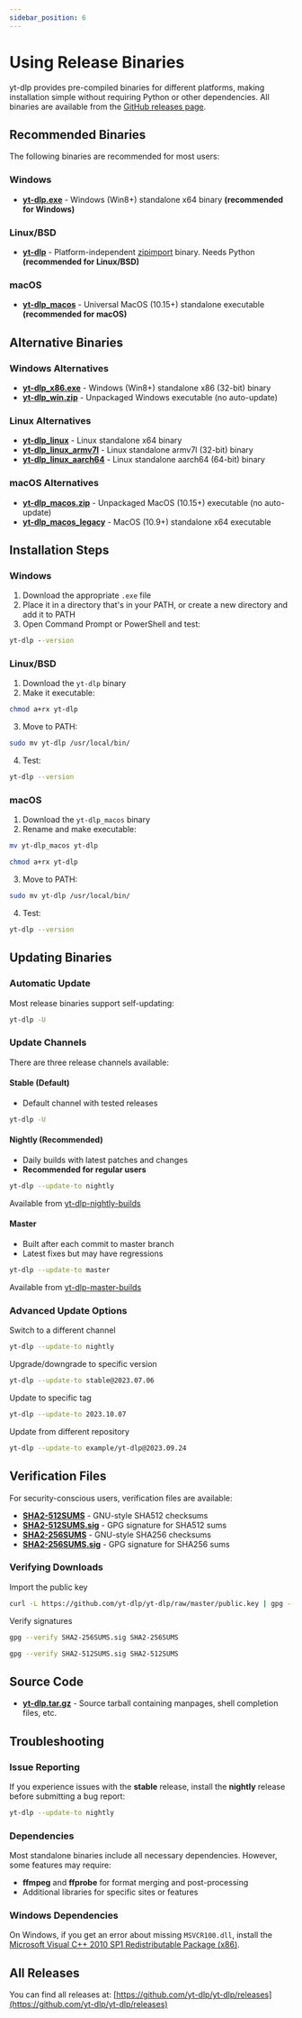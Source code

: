 ```yaml
---
sidebar_position: 6
---
```


# Using Release Binaries

yt-dlp provides pre-compiled binaries for different platforms, making installation simple without requiring Python or other dependencies. All binaries are available from the [GitHub releases page](https://github.com/yt-dlp/yt-dlp/releases).

## Recommended Binaries

The following binaries are recommended for most users:

### Windows

- **[yt-dlp.exe](https://github.com/yt-dlp/yt-dlp/releases/latest/download/yt-dlp.exe)** - Windows (Win8+) standalone x64 binary **(recommended for Windows)**

### Linux/BSD

- **[yt-dlp](https://github.com/yt-dlp/yt-dlp/releases/latest/download/yt-dlp)** - Platform-independent [zipimport](https://docs.python.org/3/library/zipimport.html) binary. Needs Python **(recommended for Linux/BSD)**

### macOS

- **[yt-dlp_macos](https://github.com/yt-dlp/yt-dlp/releases/latest/download/yt-dlp_macos)** - Universal MacOS (10.15+) standalone executable **(recommended for macOS)**

## Alternative Binaries

### Windows Alternatives

- **[yt-dlp_x86.exe](https://github.com/yt-dlp/yt-dlp/releases/latest/download/yt-dlp_x86.exe)** - Windows (Win8+) standalone x86 (32-bit) binary
- **[yt-dlp_win.zip](https://github.com/yt-dlp/yt-dlp/releases/latest/download/yt-dlp_win.zip)** - Unpackaged Windows executable (no auto-update)

### Linux Alternatives

- **[yt-dlp_linux](https://github.com/yt-dlp/yt-dlp/releases/latest/download/yt-dlp_linux)** - Linux standalone x64 binary
- **[yt-dlp_linux_armv7l](https://github.com/yt-dlp/yt-dlp/releases/latest/download/yt-dlp_linux_armv7l)** - Linux standalone armv7l (32-bit) binary
- **[yt-dlp_linux_aarch64](https://github.com/yt-dlp/yt-dlp/releases/latest/download/yt-dlp_linux_aarch64)** - Linux standalone aarch64 (64-bit) binary

### macOS Alternatives

- **[yt-dlp_macos.zip](https://github.com/yt-dlp/yt-dlp/releases/latest/download/yt-dlp_macos.zip)** - Unpackaged MacOS (10.15+) executable (no auto-update)
- **[yt-dlp_macos_legacy](https://github.com/yt-dlp/yt-dlp/releases/latest/download/yt-dlp_macos_legacy)** - MacOS (10.9+) standalone x64 executable

## Installation Steps

### Windows

1. Download the appropriate `.exe` file
2. Place it in a directory that's in your PATH, or create a new directory and add it to PATH
3. Open Command Prompt or PowerShell and test:

```cmd
yt-dlp --version
```

### Linux/BSD

1. Download the `yt-dlp` binary
2. Make it executable:

```bash
chmod a+rx yt-dlp
```

3. Move to PATH:

```bash
sudo mv yt-dlp /usr/local/bin/
```

4. Test:

```bash
yt-dlp --version
```

### macOS

1. Download the `yt-dlp_macos` binary
2. Rename and make executable:

```bash
mv yt-dlp_macos yt-dlp
```

```bash
chmod a+rx yt-dlp
```

3. Move to PATH:

```bash
sudo mv yt-dlp /usr/local/bin/
```

4. Test:

```bash
yt-dlp --version
```

## Updating Binaries

### Automatic Update

Most release binaries support self-updating:

```bash
yt-dlp -U
```

### Update Channels

There are three release channels available:

#### Stable (Default)

- Default channel with tested releases

```bash
yt-dlp -U
```

#### Nightly (Recommended)

- Daily builds with latest patches and changes
- **Recommended for regular users**

```bash
yt-dlp --update-to nightly
```

Available from [yt-dlp-nightly-builds](https://github.com/yt-dlp/yt-dlp-nightly-builds/releases)

#### Master

- Built after each commit to master branch
- Latest fixes but may have regressions

```bash
yt-dlp --update-to master
```

Available from [yt-dlp-master-builds](https://github.com/yt-dlp/yt-dlp-master-builds/releases)

### Advanced Update Options

Switch to a different channel

```bash
yt-dlp --update-to nightly
```

Upgrade/downgrade to specific version

```bash
yt-dlp --update-to stable@2023.07.06
```

Update to specific tag

```bash
yt-dlp --update-to 2023.10.07
```

Update from different repository

```bash
yt-dlp --update-to example/yt-dlp@2023.09.24
```

## Verification Files

For security-conscious users, verification files are available:

- **[SHA2-512SUMS](https://github.com/yt-dlp/yt-dlp/releases/latest/download/SHA2-512SUMS)** - GNU-style SHA512 checksums
- **[SHA2-512SUMS.sig](https://github.com/yt-dlp/yt-dlp/releases/latest/download/SHA2-512SUMS.sig)** - GPG signature for SHA512 sums
- **[SHA2-256SUMS](https://github.com/yt-dlp/yt-dlp/releases/latest/download/SHA2-256SUMS)** - GNU-style SHA256 checksums
- **[SHA2-256SUMS.sig](https://github.com/yt-dlp/yt-dlp/releases/latest/download/SHA2-256SUMS.sig)** - GPG signature for SHA256 sums

### Verifying Downloads

Import the public key

```bash
curl -L https://github.com/yt-dlp/yt-dlp/raw/master/public.key | gpg --import
```

Verify signatures

```bash
gpg --verify SHA2-256SUMS.sig SHA2-256SUMS
```

```bash
gpg --verify SHA2-512SUMS.sig SHA2-512SUMS
```

## Source Code

- **[yt-dlp.tar.gz](https://github.com/yt-dlp/yt-dlp/releases/latest/download/yt-dlp.tar.gz)** - Source tarball containing manpages, shell completion files, etc.

## Troubleshooting

### Issue Reporting

If you experience issues with the **stable** release, install the **nightly** release before submitting a bug report:

```bash
yt-dlp --update-to nightly
```

### Dependencies

Most standalone binaries include all necessary dependencies. However, some features may require:

- **ffmpeg** and **ffprobe** for format merging and post-processing
- Additional libraries for specific sites or features

### Windows Dependencies

On Windows, if you get an error about missing `MSVCR100.dll`, install the [Microsoft Visual C++ 2010 SP1 Redistributable Package (x86)](https://download.microsoft.com/download/1/6/5/165255E7-1014-4D0A-B094-B6A430A6BFFC/vcredist_x86.exe).

## All Releases

You can find all releases at: [https://github.com/yt-dlp/yt-dlp/releases](https://github.com/yt-dlp/yt-dlp/releases)

```

```
